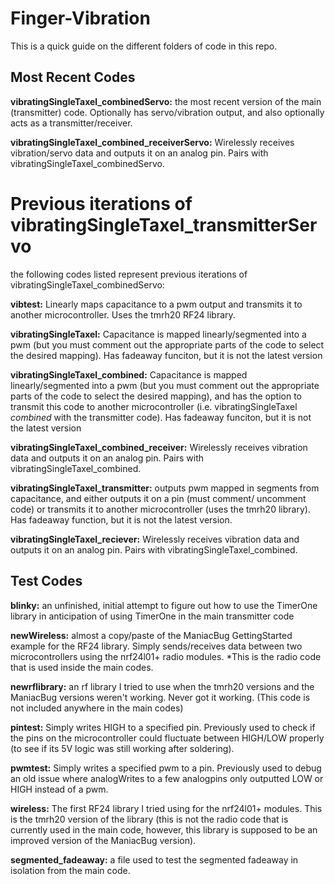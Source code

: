 # Finger-Vibration

This is a quick guide on the different folders of code in this repo.

## Most Recent Codes

**vibratingSingleTaxel_combinedServo:** the most recent version of the main (transmitter) code. Optionally has servo/vibration output, and
also optionally acts as a transmitter/receiver. 

**vibratingSingleTaxel_combined_receiverServo:** Wirelessly receives vibration/servo data and outputs it on an analog pin.  Pairs with
vibratingSingleTaxel_combinedServo.

# Previous iterations of vibratingSingleTaxel_transmitterServo

the following codes listed represent previous iterations of vibratingSingleTaxel_combinedServo:

**vibtest:** Linearly maps capacitance to a pwm output and transmits it to another microcontroller. Uses the tmrh20 RF24 library.

**vibratingSingleTaxel:** Capacitance is mapped linearly/segmented into a pwm (but you must comment out the appropriate parts 
of the code to select the desired mapping).  Has fadeaway funciton, but it is not the latest version

**vibratingSingleTaxel_combined:** Capacitance is mapped linearly/segmented into a pwm (but you must comment out the appropriate parts 
of the code to select the desired mapping), and has the option to transmit this code to another microcontroller (i.e. vibratingSingleTaxel *combined* with the transmitter code). Has fadeaway funciton, but it is not the latest version

**vibratingSingleTaxel_combined_receiver:** Wirelessly receives vibration data and outputs it on an analog pin.  Pairs with 
vibratingSingleTaxel_combined.  

**vibratingSingleTaxel_transmitter:** outputs pwm mapped in segments from capacitance, and either outputs it on a pin (must comment/
uncomment code) or transmits it to another microcontroller (uses the tmrh20 library).  Has fadeaway function, but it is not the latest version.  

**vibratingSingleTaxel_reciever:** Wirelessly receives vibration data and outputs it on an analog pin.  Pairs with 
vibratingSingleTaxel_combined.  

## Test Codes

**blinky:** an unfinished, initial attempt to figure out how to use the TimerOne library in anticipation of using TimerOne in the 
main transmitter code

**newWireless:** almost a copy/paste of the ManiacBug GettingStarted example for the RF24 library.  Simply sends/receives data between 
two microcontrollers using the nrf24l01+ radio modules. *This is the radio code that is used inside the main codes. 

**newrflibrary:** an rf library I tried to use when the tmrh20 versions and the ManiacBug versions weren't working.  Never got it working. (This code is not included anywhere in the main codes)

**pintest:** Simply writes HIGH to a specified pin. Previously used to check if the pins on the microcontroller could fluctuate between 
HIGH/LOW properly (to see if its 5V logic was still working after soldering).  

**pwmtest:** Simply writes a specified pwm to a pin. Previously used to debug an old issue where analogWrites to a few analogpins only
outputted LOW or HIGH instead of a pwm. 

**wireless:** The first RF24 library I tried using for the nrf24l01+ modules.  This is the tmrh20 version of the library (this is not
the radio code that is currently used in the main code, however, this library is supposed to be an improved version of the 
ManiacBug version).

**segmented_fadeaway:** a file used to test the segmented fadeaway in isolation from the main code.
